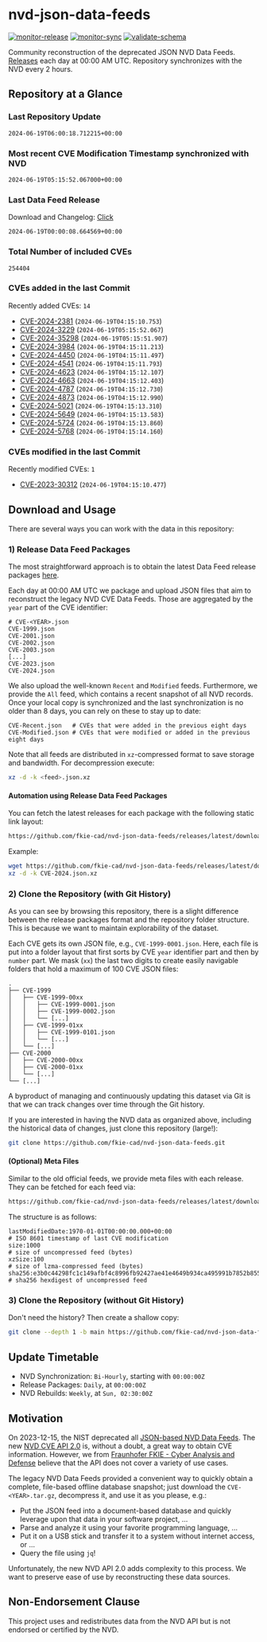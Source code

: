 # nvd-json-data-feeds

[![monitor-release](https://github.com/fkie-cad/nvd-json-data-feeds/actions/workflows/monitor_release.yml/badge.svg)](https://github.com/fkie-cad/nvd-json-data-feeds/actions/workflows/monitor_release.yml)
[![monitor-sync](https://github.com/fkie-cad/nvd-json-data-feeds/actions/workflows/monitor_sync.yml/badge.svg)](https://github.com/fkie-cad/nvd-json-data-feeds/actions/workflows/monitor_sync.yml)
[![validate-schema](https://github.com/fkie-cad/nvd-json-data-feeds/actions/workflows/validate_schema.yml/badge.svg)](https://github.com/fkie-cad/nvd-json-data-feeds/actions/workflows/validate_schema.yml)

Community reconstruction of the deprecated JSON NVD Data Feeds.
[Releases](https://github.com/fkie-cad/nvd-json-data-feeds/releases/latest) each day at 00:00 AM UTC.
Repository synchronizes with the NVD every 2 hours.

## Repository at a Glance

### Last Repository Update

```plain
2024-06-19T06:00:18.712215+00:00
```

### Most recent CVE Modification Timestamp synchronized with NVD

```plain
2024-06-19T05:15:52.067000+00:00
```

### Last Data Feed Release

Download and Changelog: [Click](https://github.com/fkie-cad/nvd-json-data-feeds/releases/latest)

```plain
2024-06-19T00:00:08.664569+00:00
```

### Total Number of included CVEs

```plain
254404
```

### CVEs added in the last Commit

Recently added CVEs: `14`

- [CVE-2024-2381](CVE-2024/CVE-2024-23xx/CVE-2024-2381.json) (`2024-06-19T04:15:10.753`)
- [CVE-2024-3229](CVE-2024/CVE-2024-32xx/CVE-2024-3229.json) (`2024-06-19T05:15:52.067`)
- [CVE-2024-35298](CVE-2024/CVE-2024-352xx/CVE-2024-35298.json) (`2024-06-19T05:15:51.907`)
- [CVE-2024-3984](CVE-2024/CVE-2024-39xx/CVE-2024-3984.json) (`2024-06-19T04:15:11.213`)
- [CVE-2024-4450](CVE-2024/CVE-2024-44xx/CVE-2024-4450.json) (`2024-06-19T04:15:11.497`)
- [CVE-2024-4541](CVE-2024/CVE-2024-45xx/CVE-2024-4541.json) (`2024-06-19T04:15:11.793`)
- [CVE-2024-4623](CVE-2024/CVE-2024-46xx/CVE-2024-4623.json) (`2024-06-19T04:15:12.107`)
- [CVE-2024-4663](CVE-2024/CVE-2024-46xx/CVE-2024-4663.json) (`2024-06-19T04:15:12.403`)
- [CVE-2024-4787](CVE-2024/CVE-2024-47xx/CVE-2024-4787.json) (`2024-06-19T04:15:12.730`)
- [CVE-2024-4873](CVE-2024/CVE-2024-48xx/CVE-2024-4873.json) (`2024-06-19T04:15:12.990`)
- [CVE-2024-5021](CVE-2024/CVE-2024-50xx/CVE-2024-5021.json) (`2024-06-19T04:15:13.310`)
- [CVE-2024-5649](CVE-2024/CVE-2024-56xx/CVE-2024-5649.json) (`2024-06-19T04:15:13.583`)
- [CVE-2024-5724](CVE-2024/CVE-2024-57xx/CVE-2024-5724.json) (`2024-06-19T04:15:13.860`)
- [CVE-2024-5768](CVE-2024/CVE-2024-57xx/CVE-2024-5768.json) (`2024-06-19T04:15:14.160`)


### CVEs modified in the last Commit

Recently modified CVEs: `1`

- [CVE-2023-30312](CVE-2023/CVE-2023-303xx/CVE-2023-30312.json) (`2024-06-19T04:15:10.477`)


## Download and Usage

There are several ways you can work with the data in this repository:

### 1) Release Data Feed Packages

The most straightforward approach is to obtain the latest Data Feed release packages [here](https://github.com/fkie-cad/nvd-json-data-feeds/releases/latest).

Each day at 00:00 AM UTC we package and upload JSON files that aim to reconstruct the legacy NVD CVE Data Feeds.
Those are aggregated by the `year` part of the CVE identifier:

```
# CVE-<YEAR>.json
CVE-1999.json
CVE-2001.json
CVE-2002.json
CVE-2003.json
[...]
CVE-2023.json
CVE-2024.json
```

We also upload the well-known `Recent` and `Modified` feeds.
Furthermore, we provide the `All` feed, which contains a recent snapshot of all NVD records.
Once your local copy is synchronized and the last synchronization is no older than 8 days, you can rely on these to stay up to date:

```plain
CVE-Recent.json   # CVEs that were added in the previous eight days
CVE-Modified.json # CVEs that were modified or added in the previous eight days
```

Note that all feeds are distributed in `xz`-compressed format to save storage and bandwidth.
For decompression execute:

```sh
xz -d -k <feed>.json.xz
```

#### Automation using Release Data Feed Packages

You can fetch the latest releases for each package with the following static link layout:

```sh
https://github.com/fkie-cad/nvd-json-data-feeds/releases/latest/download/CVE-<YEAR>.json.xz
```

Example:

```sh
wget https://github.com/fkie-cad/nvd-json-data-feeds/releases/latest/download/CVE-2024.json.xz
xz -d -k CVE-2024.json.xz
```

### 2) Clone the Repository (with Git History)

As you can see by browsing this repository, there is a slight difference between the release packages format and the repository folder structure.
This is because we want to maintain explorability of the dataset.

Each CVE gets its own JSON file, e.g., `CVE-1999-0001.json`.
Here, each file is put into a folder layout that first sorts by CVE `year` identifier part and then by `number` part.
We mask (`xx`) the last two digits to create easily navigable folders that hold a maximum of 100 CVE JSON files:

```plain
.
├── CVE-1999
│   ├── CVE-1999-00xx
│   │   ├── CVE-1999-0001.json
│   │   ├── CVE-1999-0002.json
│   │   └── [...]
│   ├── CVE-1999-01xx
│   │   ├── CVE-1999-0101.json
│   │   └── [...]
│   └── [...]
├── CVE-2000
│   ├── CVE-2000-00xx
│   ├── CVE-2000-01xx
│   └── [...]
└── [...]
```

A byproduct of managing and continuously updating this dataset via Git is that we can track changes over time through the Git history.

If you are interested in having the NVD data as organized above, including the historical data of changes, just clone this repository (large!):

```sh
git clone https://github.com/fkie-cad/nvd-json-data-feeds.git
```

#### (Optional) Meta Files

Similar to the old official feeds, we provide meta files with each release. They can be fetched for each feed via:

```sh
https://github.com/fkie-cad/nvd-json-data-feeds/releases/latest/download/CVE-<YEAR>.meta
```

The structure is as follows:

```plain
lastModifiedDate:1970-01-01T00:00:00.000+00:00                          # ISO 8601 timestamp of last CVE modification
size:1000                                                               # size of uncompressed feed (bytes)
xzSize:100                                                              # size of lzma-compressed feed (bytes)
sha256:e3b0c44298fc1c149afbf4c8996fb92427ae41e4649b934ca495991b7852b855 # sha256 hexdigest of uncompressed feed
```

### 3) Clone the Repository (without Git History)

Don't need the history? Then create a shallow copy:

```sh
git clone --depth 1 -b main https://github.com/fkie-cad/nvd-json-data-feeds.git
```


## Update Timetable

* NVD Synchronization: `Bi-Hourly`, starting with `00:00:00Z`
* Release Packages: `Daily`, at `00:00:00Z`
* NVD Rebuilds: `Weekly`, at `Sun, 02:30:00Z`


## Motivation

On 2023-12-15, the NIST deprecated all [JSON-based NVD Data Feeds](https://nvd.nist.gov/vuln/data-feeds#divRetirementBanner-1).
The new [NVD CVE API 2.0](https://nvd.nist.gov/developers/vulnerabilities) is, without a doubt, a great way to obtain CVE information.
However, we from [Fraunhofer FKIE - Cyber Analysis and Defense](https://www.fkie.fraunhofer.de/en/departments/cad.html) believe that the API does not cover a variety of use cases.

The legacy NVD Data Feeds provided a convenient way to quickly obtain a complete, file-based offline database snapshot; just download the `CVE-<YEAR>.tar.gz`, decompress it, and use it as you please, e.g.:

- Put the JSON feed into a document-based database and quickly leverage upon that data in your software project, ...
- Parse and analyze it using your favorite programming language, ...
- Put it on a USB stick and transfer it to a system without internet access, or ...
- Query the file using `jq`!

Unfortunately, the new NVD API 2.0 adds complexity to this process.
We want to preserve ease of use by reconstructing these data sources.

## Non-Endorsement Clause

This project uses and redistributes data from the NVD API but is not endorsed or certified by the NVD.